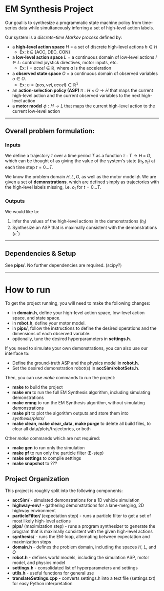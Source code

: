 # EM Synthesis Project

Our goal is to synthesize a programmatic state machine policy from time-series data while simultaneously inferring a set of high-level action labels.

Our system is a *discrete-time Markov process* defined by:
   - a **high-level action space** $H$ = a set of discrete high-level actions $h \in H$
     - Ex: $h \in$ {ACC, DEC, CON}
   - a **low-level action space** $L$ = a continuous domain of low-level actions $l \in L$: controlled joystick directives, motor inputs, etc.
     - Ex: $l = accel \in \mathbb{R}$, where $a$ is the acceleration
   - a **observed state space** $O$ = a continuous domain of observed variables $o \in O$.
     - Ex: $o = (pos, vel, accel) \in \mathbb{R}^3$
   - an **action-selection policy (ASP)** $\pi: H \times O \rightarrow H$ that maps the current high-level action and the current observed variables to the next high-level action
   - a **motor model** $\phi: H \rightarrow L$ that maps the current high-level action to the current low-level action

---
## Overall problem formulation:
### Inputs
We define a trajectory $\tau$ over a time period $T$ as a function $\tau : T \rightarrow H \times O$, which can be thought of as giving the value of the system's state $(h_t, o_t)$ at each time step $t=0...T$.

We know the problem domain $H, L, O$, as well as the motor model $\phi$. We are given a set of **demonstrations**, which are defined simply as trajectories with the high-level labels missing, i.e. $o_t$ for $t = 0...T$.

### Outputs
We would like to:
1. Infer the values of the high-level actions in the demonstrations ($h_t$)
2. Synthesize an ASP that is maximally consistent with the demonstrations ($\pi^*$)

---
## Dependencies & Setup
See **pips/**. No further dependencies are required. (scipy?)

---
# How to run
To get the project running, you will need to make the following changes:

- in **domain.h**, define your high-level action space, low-level action space, and state space.
- in **robot.h**, define your motor model.
- in **pips/**, follow the instructions to define the desired operations and the dimensions of each observed variable.
- optionally, tune the desired hyperparameters in **settings.h**.

If you need to simulate your own demonstrations, you can also use our interface to:
- Define the ground-truth ASP and the physics model in **robot.h**.
- Set the desired demonstration robot(s) in **accSim/robotSets.h**.

Then, you can use *make* commands to run the project:
- **make** to build the project
- **make em** to run the full EM Synthesis algorithm, including simulating demonstrations
- **make emng** to run the EM Synthesis algorithm, without simulating demonstrations
- **make plt** to plot the algorithm outputs and store them into *synthesis/plots/*
- **make clean, make clear_data, make purge** to delete all build files, to clear all data/plots/trajectories, or both

Other *make* commands which are not required:
- **make gen** to run only the simulation
- **make pf** to run only the particle filter (E-step)
- **make settings** to compile settings
- **make snapshot** to ???

## Project Organization
This project is roughly split into the following components:

- **accSim/** - simulated demonstrations for a 1D vehicle simulation
- **highway-env/** - gathering demonstrations for a lane-merging, 2D highway environment
- **particleFilter/** (expectation step) - runs a particle filter to get a set of most likely high-level actions
- **pips/** (maximization step) - runs a program synthesizer to generate the program that is maximally consistent with the given high-level actions
- **synthesis/** - runs the EM-loop, alternating between expectation and maximization steps
- **domain.h** - defines the problem domain, including the spaces $H$, $L$, and $O$
- **robot.h** - defines world models, including the simulation ASP, motor model, and physics model
- **settings.h** - consolidated list of hyperparameters and settings
- **utils.h** - useful functions for general use
- **translateSettings.cpp** - converts settings.h into a text file (settings.txt) for easy Python interpretation